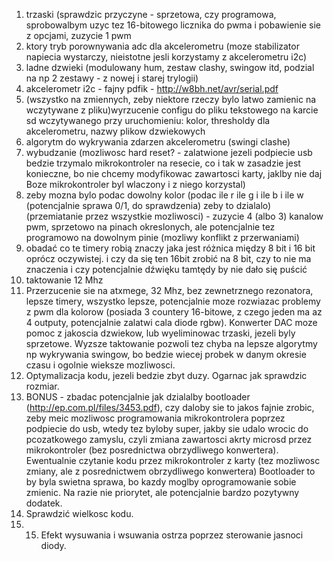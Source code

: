 1. trzaski (sprawdzic przyczyne - sprzetowa, czy programowa, sprobowalbym uzyc tez 16-bitowego licznika do pwma i pobawienie sie z opcjami, zuzycie 1 pwm
2. ktory tryb porownywania adc dla akcelerometru (moze stabilizator napiecia wystarczy, nieistotne jesli korzystamy z akcelerometru i2c)
3. ladne dzwieki (modulowany hum, zestaw clashy, swingow itd, podzial na np 2 zestawy - z nowej i starej trylogii)
4. akcelerometr i2c - fajny pdfik - http://w8bh.net/avr/serial.pdf
5. (wszystko na zmiennych, zeby niektore rzeczy bylo latwo zamienic na wczytywane z pliku)wyrzucenie configu do pliku tekstowego na karcie sd wczytywanego przy uruchomieniu: kolor, thresholdy dla akcelerometru, nazwy plikow dzwiekowych
6. algorytm do wykrywania zdarzen akcelerometru (swingi clashe)
7. wybudzanie (mozliwosc hard reset? - zalatwione jezeli podpiecie usb bedzie trzymalo mikrokontroler na resecie, co i tak w zasadzie jest konieczne, bo nie chcemy modyfikowac zawartosci karty, jaklby nie daj Boze mikrokontroler byl wlaczony i z niego korzystal)
8. zeby mozna bylo podac dowolny kolor (podac ile r ile g i ile b i ile w (potencjalnie sprawa 0/1, do sprawdzenia) zeby to dzialalo) (przemiatanie przez wszystkie mozliwosci) - zuzycie 4 (albo 3) kanalow pwm, sprzetowo na pinach okreslonych, ale potencjalnie tez programowo na dowolnym pinie (mozliwy konflikt z przerwaniami)
9. obadać co te timery robią znaczy jaka jest różnica między 8 bit i 16 bit oprócz oczywistej. i czy da się ten 16bit zrobić na 8 bit, czy to nie ma znaczenia i czy potencjalnie dźwięku tamtędy by nie dało się puścić
10. taktowanie 12 Mhz
11. Przerzucenie sie na atxmege, 32 Mhz, bez zewnetrznego rezonatora, lepsze timery, wszystko lepsze, potencjalnie moze rozwiazac problemy z pwm dla kolorow (posiada 3 countery 16-bitowe, z czego jeden ma az 4 outputy, potencjalnie zalatwi cala diode rgbw). Konwerter DAC moze pomoc z jakoscia dzwiekow, lub wyeliminowac trzaski, jezeli byly sprzetowe. Wyzsze taktowanie pozwoli tez chyba na lepsze algorytmy np wykrywania swingow, bo bedzie wiecej probek w danym okresie czasu i ogolnie wieksze mozliwosci.
12. Optymalizacja kodu, jezeli bedzie zbyt duzy. Ogarnac jak sprawdzic rozmiar. 
13. BONUS - zbadac potencjalnie jak dzialalby bootloader (http://ep.com.pl/files/3453.pdf), czy daloby sie to jakos fajnie zrobic, zeby meic mozliwosc programowania mikrokontrolera poprzez podpiecie do usb, wtedy tez byloby super, jakby sie udalo wrocic do pcozatkowego zamyslu, czyli zmiana zawartosci akrty microsd przez mikrokontroler (bez posrednictwa obrzydliwego konwertera). Ewentualnie czytanie kodu przez mikrokontroler z karty (tez mozliwosc zmiany, ale z posrednictwem obrzydliwego konwertera) Bootloader to by byla swietna sprawa, bo kazdy moglby oprogramowanie sobie zmienic. Na razie nie priorytet, ale potencjalnie bardzo pozytywny dodatek.
14. Sprawdzić wielkosc kodu.
15. 15. Efekt wysuwania i wsuwania ostrza poprzez sterowanie jasnoci diody.
